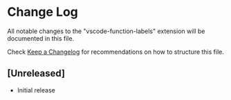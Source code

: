 # Change Log

All notable changes to the "vscode-function-labels" extension will be documented in this file.

Check [Keep a Changelog](http://keepachangelog.com/) for recommendations on how to structure this file.

## [Unreleased]

- Initial release